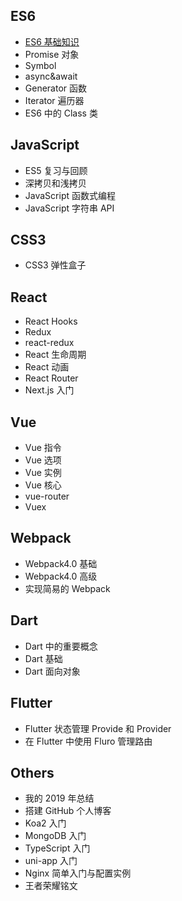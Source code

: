 ## ES6

- [ES6 基础知识]()
- Promise 对象
- Symbol
- async&await
- Generator 函数
- Iterator 遍历器
- ES6 中的 Class 类

## JavaScript

- ES5 复习与回顾
- 深拷贝和浅拷贝
- JavaScript 函数式编程
- JavaScript 字符串 API

## CSS3

- CSS3 弹性盒子

## React

- React Hooks
- Redux
- react-redux
- React 生命周期
- React 动画
- React Router
- Next.js 入门

## Vue

- Vue 指令
- Vue 选项
- Vue 实例
- Vue 核心
- vue-router
- Vuex

## Webpack

- Webpack4.0 基础
- Webpack4.0 高级
- 实现简易的 Webpack

## Dart

- Dart 中的重要概念
- Dart 基础
- Dart 面向对象

## Flutter

- Flutter 状态管理 Provide 和 Provider
- 在 Flutter 中使用 Fluro 管理路由

## Others

- 我的 2019 年总结
- 搭建 GitHub 个人博客
- Koa2 入门
- MongoDB 入门
- TypeScript 入门
- uni-app 入门
- Nginx 简单入门与配置实例
- 王者荣耀铭文
